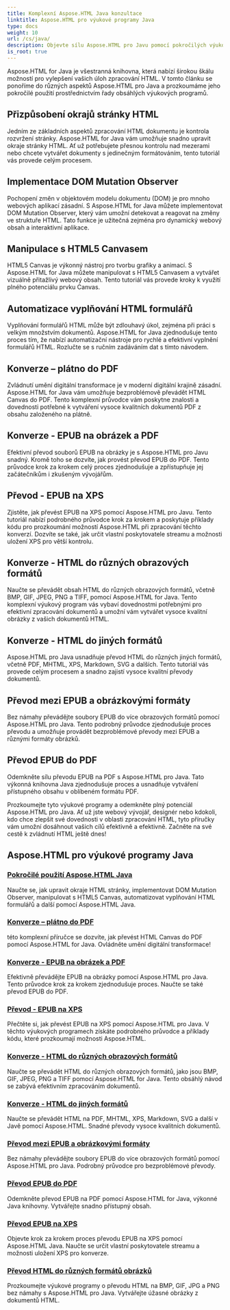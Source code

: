 ```yaml
---
title: Komplexní Aspose.HTML Java konzultace
linktitle: Aspose.HTML pro výukové programy Java
type: docs
weight: 10
url: /cs/java/
description: Objevte sílu Aspose.HTML pro Javu pomocí pokročilých výukových programů. Naučte se manipulovat se stránkami HTML, převádět EPUB do různých formátů a přizpůsobovat HTML Canvas jako profesionál.
is_root: true
---
```

Aspose.HTML for Java je všestranná knihovna, která nabízí širokou škálu možností pro vylepšení vašich úloh zpracování HTML. V tomto článku se ponoříme do různých aspektů Aspose.HTML pro Java a prozkoumáme jeho pokročilé použití prostřednictvím řady obsáhlých výukových programů.

## Přizpůsobení okrajů stránky HTML
Jedním ze základních aspektů zpracování HTML dokumentu je kontrola rozvržení stránky. Aspose.HTML for Java vám umožňuje snadno upravit okraje stránky HTML. Ať už potřebujete přesnou kontrolu nad mezerami nebo chcete vytvářet dokumenty s jedinečným formátováním, tento tutoriál vás provede celým procesem.

## Implementace DOM Mutation Observer
Pochopení změn v objektovém modelu dokumentu (DOM) je pro mnoho webových aplikací zásadní. S Aspose.HTML for Java můžete implementovat DOM Mutation Observer, který vám umožní detekovat a reagovat na změny ve struktuře HTML. Tato funkce je užitečná zejména pro dynamický webový obsah a interaktivní aplikace.

## Manipulace s HTML5 Canvasem
HTML5 Canvas je výkonný nástroj pro tvorbu grafiky a animací. S Aspose.HTML for Java můžete manipulovat s HTML5 Canvasem a vytvářet vizuálně přitažlivý webový obsah. Tento tutoriál vás provede kroky k využití plného potenciálu prvku Canvas.

## Automatizace vyplňování HTML formulářů
Vyplňování formulářů HTML může být zdlouhavý úkol, zejména při práci s velkým množstvím dokumentů. Aspose.HTML for Java zjednodušuje tento proces tím, že nabízí automatizační nástroje pro rychlé a efektivní vyplnění formulářů HTML. Rozlučte se s ručním zadáváním dat s tímto návodem.

## Konverze – plátno do PDF
Zvládnutí umění digitální transformace je v moderní digitální krajině zásadní. Aspose.HTML for Java vám umožňuje bezproblémově převádět HTML Canvas do PDF. Tento komplexní průvodce vám poskytne znalosti a dovednosti potřebné k vytváření vysoce kvalitních dokumentů PDF z obsahu založeného na plátně.

## Konverze - EPUB na obrázek a PDF
Efektivní převod souborů EPUB na obrázky je s Aspose.HTML pro Javu snadný. Kromě toho se dozvíte, jak provést převod EPUB do PDF. Tento průvodce krok za krokem celý proces zjednodušuje a zpřístupňuje jej začátečníkům i zkušeným vývojářům.

## Převod - EPUB na XPS
Zjistěte, jak převést EPUB na XPS pomocí Aspose.HTML pro Javu. Tento tutoriál nabízí podrobného průvodce krok za krokem a poskytuje příklady kódu pro prozkoumání možností Aspose.HTML při zpracování těchto konverzí. Dozvíte se také, jak určit vlastní poskytovatele streamu a možnosti uložení XPS pro větší kontrolu.

## Konverze - HTML do různých obrazových formátů
Naučte se převádět obsah HTML do různých obrazových formátů, včetně BMP, GIF, JPEG, PNG a TIFF, pomocí Aspose.HTML for Java. Tento komplexní výukový program vás vybaví dovednostmi potřebnými pro efektivní zpracování dokumentů a umožní vám vytvářet vysoce kvalitní obrázky z vašich dokumentů HTML.

## Konverze - HTML do jiných formátů
Aspose.HTML pro Java usnadňuje převod HTML do různých jiných formátů, včetně PDF, MHTML, XPS, Markdown, SVG a dalších. Tento tutoriál vás provede celým procesem a snadno zajistí vysoce kvalitní převody dokumentů.

## Převod mezi EPUB a obrázkovými formáty
Bez námahy převádějte soubory EPUB do více obrazových formátů pomocí Aspose.HTML pro Java. Tento podrobný průvodce zjednodušuje proces převodu a umožňuje provádět bezproblémové převody mezi EPUB a různými formáty obrázků.

## Převod EPUB do PDF
Odemkněte sílu převodu EPUB na PDF s Aspose.HTML pro Java. Tato výkonná knihovna Java zjednodušuje proces a usnadňuje vytváření přístupného obsahu v oblíbeném formátu PDF.

Prozkoumejte tyto výukové programy a odemkněte plný potenciál Aspose.HTML pro Java. Ať už jste webový vývojář, designér nebo kdokoli, kdo chce zlepšit své dovednosti v oblasti zpracování HTML, tyto příručky vám umožní dosáhnout vašich cílů efektivně a efektivně. Začněte na své cestě k zvládnutí HTML ještě dnes!

## Aspose.HTML pro výukové programy Java
### [Pokročilé použití Aspose.HTML Java](./advanced-usage/)
Naučte se, jak upravit okraje HTML stránky, implementovat DOM Mutation Observer, manipulovat s HTML5 Canvas, automatizovat vyplňování HTML formulářů a další pomocí Aspose.HTML Java.
### [Konverze – plátno do PDF](./conversion-canvas-to-pdf/)
této komplexní příručce se dozvíte, jak převést HTML Canvas do PDF pomocí Aspose.HTML for Java. Ovládněte umění digitální transformace!
### [Konverze - EPUB na obrázek a PDF](./conversion-epub-to-image-and-pdf/)
Efektivně převádějte EPUB na obrázky pomocí Aspose.HTML pro Java. Tento průvodce krok za krokem zjednodušuje proces. Naučte se také převod EPUB do PDF.
### [Převod - EPUB na XPS](./conversion-epub-to-xps/)
Přečtěte si, jak převést EPUB na XPS pomocí Aspose.HTML pro Java. V těchto výukových programech získáte podrobného průvodce a příklady kódu, které prozkoumají možnosti Aspose.HTML.
### [Konverze - HTML do různých obrazových formátů](./conversion-html-to-various-image-formats/)
Naučte se převádět HTML do různých obrazových formátů, jako jsou BMP, GIF, JPEG, PNG a TIFF pomocí Aspose.HTML for Java. Tento obsáhlý návod se zabývá efektivním zpracováním dokumentů.
### [Konverze - HTML do jiných formátů](./conversion-html-to-other-formats/)
Naučte se převádět HTML na PDF, MHTML, XPS, Markdown, SVG a další v Javě pomocí Aspose.HTML. Snadné převody vysoce kvalitních dokumentů.
### [Převod mezi EPUB a obrázkovými formáty](./converting-between-epub-and-image-formats/)
Bez námahy převádějte soubory EPUB do více obrazových formátů pomocí Aspose.HTML pro Java. Podrobný průvodce pro bezproblémové převody.
### [Převod EPUB do PDF](./converting-epub-to-pdf/)
Odemkněte převod EPUB na PDF pomocí Aspose.HTML for Java, výkonné Java knihovny. Vytvářejte snadno přístupný obsah.
### [Převod EPUB na XPS](./converting-epub-to-xps/)
Objevte krok za krokem proces převodu EPUB na XPS pomocí Aspose.HTML Java. Naučte se určit vlastní poskytovatele streamu a možnosti uložení XPS pro konverze.
### [Převod HTML do různých formátů obrázků](./converting-html-to-various-image-formats/)
Prozkoumejte výukové programy o převodu HTML na BMP, GIF, JPG a PNG bez námahy s Aspose.HTML pro Java. Vytvářejte úžasné obrázky z dokumentů HTML.
